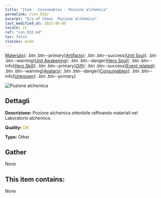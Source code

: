 ```yaml
---
title: "Item - Consumables - Pozione alchemica"
permalink: /con_932/
excerpt: "Era of Chaos  Pozione alchemica"
last_modified_at: 2021-05-05
locale: it
ref: "con_932.md"
toc: false
classes: wide
---
```

 [Materials](/ItemsIT/){: .btn .btn--primary}[Artifacts](/ItemsIT/Artifacts/){: .btn .btn--success}[Unit Soul](/ItemsIT/UnitSoul/){: .btn .btn--warning}[Unit Awakening](/ItemsIT/UnitAwakening/){: .btn .btn--danger}[Hero Soul](/ItemsIT/HeroSoul/){: .btn .btn--info}[Hero Skill](/ItemsIT/HeroSkill/){: .btn .btn--primary}[Gift](/ItemsIT/Gift/){: .btn .btn--success}[Event related](/ItemsIT/Events/){: .btn .btn--warning}[Avatars](/ItemsIT/Avatars/){: .btn .btn--danger}[Consumables](/ItemsIT/Consumables/){: .btn .btn--info}[Unknown](/ItemsIT/Unknown/){: .btn .btn--primary}

 ![Pozione alchemica](/images/t/i_40020.png)

## Dettagli
 **Descrizione:** Pozione alchemica ottenibile raffinando materiali nel Laboratorio alchemico.

 **Quality:** <span style="color: #FF8C00">OK</span>

 **Type:** Other

## Gather

  None

## This item contains:

  None

